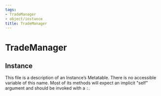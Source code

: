 ```yaml
---
tags:
- TradeManager
- object/instance
title: TradeManager
---
```

# TradeManager
## Instance
This file is a description of an Instance’s Metatable. There is no accessible variable of this name. Most of its methods will expect an implicit "self" argument and should be invoked with a `:`.
